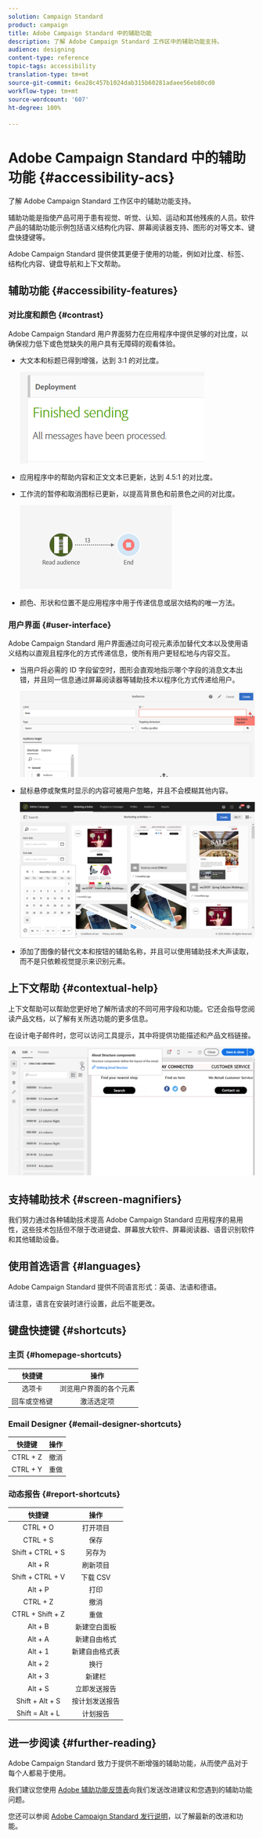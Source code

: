 ```yaml
---
solution: Campaign Standard
product: campaign
title: Adobe Campaign Standard 中的辅助功能
description: 了解 Adobe Campaign Standard 工作区中的辅助功能支持。
audience: designing
content-type: reference
topic-tags: accessibility
translation-type: tm+mt
source-git-commit: 6ea28c457b1024dab315b60281adaee56eb80cd0
workflow-type: tm+mt
source-wordcount: '607'
ht-degree: 100%

---
```



# Adobe Campaign Standard 中的辅助功能 {#accessibility-acs}

了解 Adobe Campaign Standard 工作区中的辅助功能支持。

辅助功能是指使产品可用于患有视觉、听觉、认知、运动和其他残疾的人员。软件产品的辅助功能示例包括语义结构化内容、屏幕阅读器支持、图形的对等文本、键盘快捷键等。

Adobe Campaign Standard 提供使其更便于使用的功能，例如对比度、标签、结构化内容、键盘导航和上下文帮助。

## 辅助功能 {#accessibility-features}

### 对比度和颜色 {#contrast}

Adobe Campaign Standard 用户界面努力在应用程序中提供足够的对比度，以确保视力低下或色觉缺失的用户具有无障碍的观看体验。

* 大文本和标题已得到增强，达到 3:1 的对比度。

   ![](assets/accessibility_2.png)

* 应用程序中的帮助内容和正文文本已更新，达到 4.5:1 的对比度。

* 工作流的暂停和取消图标已更新，以提高背景色和前景色之间的对比度。

   ![](assets/accessibility_1.png)

* 颜色、形状和位置不是应用程序中用于传递信息或层次结构的唯一方法。

### 用户界面 {#user-interface}

Adobe Campaign Standard 用户界面通过向可视元素添加替代文本以及使用语义结构以直观且程序化的方式传递信息，使所有用户更轻松地与内容交互。

* 当用户将必需的 ID 字段留空时，图形会直观地指示哪个字段的消息文本出错，并且同一信息通过屏幕阅读器等辅助技术以程序化方式传递给用户。

   ![](assets/accessibility_3.png)

* 鼠标悬停或聚焦时显示的内容可被用户忽略，并且不会模糊其他内容。

   ![](assets/accessibility_4.png)

* 添加了图像的替代文本和按钮的辅助名称，并且可以使用辅助技术大声读取，而不是只依赖视觉提示来识别元素。

<!--
### Create responsive resize for multiple devices {#resize-devices}

When designing for multiple devices and platforms, it's important to create a seamless experience for screen sizes across mobile and desktop resolutions.

Adobe Campaign Standard allows you to design and test emails and push notifications on different devices such as: iPhone, Android devices, iPad, Android tablet and desktop.

![](assets/accessibility_6.png)
-->

## 上下文帮助 {#contextual-help}

上下文帮助可以帮助您更好地了解所请求的不同可用字段和功能。它还会指导您阅读产品文档，以了解有关所选功能的更多信息。

在设计电子邮件时，您可以访问工具提示，其中将提供功能描述和产品文档链接。

![](assets/accessibility_7.png)

## 支持辅助技术 {#screen-magnifiers}

我们努力通过各种辅助技术提高 Adobe Campaign Standard 应用程序的易用性，这些技术包括但不限于改进键盘、屏幕放大软件、屏幕阅读器、语音识别软件和其他辅助设备。

## 使用首选语言 {#languages}

Adobe Campaign Standard 提供不同语言形式：英语、法语和德语。

请注意，语言在安装时进行设置，此后不能更改。

## 键盘快捷键 {#shortcuts}

### 主页 {#homepage-shortcuts}

| 快捷键 | 操作 |
|:-:|:-:|
| 选项卡 | 浏览用户界面的各个元素 |
| 回车或空格键 | 激活选定项 |

### Email Designer {#email-designer-shortcuts}

| 快捷键 | 操作 |
|:-:|:-:|
| CTRL + Z | 撤消 |
| CTRL + Y | 重做 |

### 动态报告 {#report-shortcuts}

| 快捷键 | 操作 |
|:-:|:-:|
| CTRL + O | 打开项目 |
| CTRL + S | 保存 |
| Shift + CTRL + S | 另存为 |
| Alt + R | 刷新项目 |
| Shift + CTRL + V | 下载 CSV |
| Alt + P | 打印 |
| CTRL + Z | 撤消 |
| CTRL + Shift + Z | 重做 |
| Alt + B | 新建空白面板 |
| Alt + A | 新建自由格式 |
| Alt + 1 | 新建自由格式表 |
| Alt + 2 | 换行 |
| Alt + 3 | 新建栏 |
| Alt + S | 立即发送报告 |
| Shift + Alt + S | 按计划发送报告 |
| Shift = Alt + L | 计划报告 |

## 进一步阅读 {#further-reading}

Adobe Campaign Standard 致力于提供不断增强的辅助功能，从而使产品对于每个人都易于使用。

我们建议您使用 [Adobe 辅助功能反馈表](https://www.adobe.com/accessibility/feedback.html)向我们发送改进建议和您遇到的辅助功能问题。

您还可以参阅 [Adobe Campaign Standard 发行说明](https://experienceleague.adobe.com/docs/campaign-standard/using/release-notes/release-notes.html?lang=zh-Hans#release-notes)，以了解最新的改进和功能。